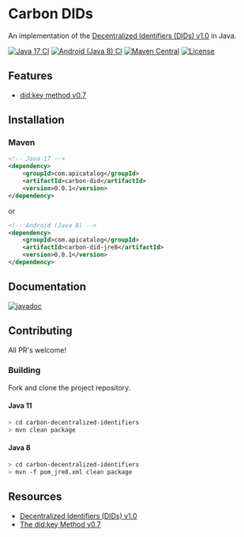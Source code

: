 # Carbon DIDs
An implementation of the [Decentralized Identifiers (DIDs) v1.0](https://www.w3.org/TR/did-core/) in Java.

[![Java 17 CI](https://github.com/filip26/carbon-decentralized-identifiers/actions/workflows/java17-build.yml/badge.svg)](https://github.com/filip26/carbon-decentralized-identifiers/actions/workflows/java17-build.yml)
[![Android (Java 8) CI](https://github.com/filip26/carbon-decentralized-identifiers/actions/workflows/java8-build.yml/badge.svg)](https://github.com/filip26/carbon-decentralized-identifiers/actions/workflows/java8-build.yml)
[![Maven Central](https://img.shields.io/maven-central/v/com.apicatalog/carbon-did.svg?label=Maven%20Central)](https://search.maven.org/search?q=g:%22com.apicatalog%22%20AND%20a:%22carbon-did%22)
[![License](https://img.shields.io/badge/License-Apache%202.0-blue.svg)](https://opensource.org/licenses/Apache-2.0)


## Features

* [did:key method v0.7](https://w3c-ccg.github.io/did-method-key/)

## Installation

### Maven

```xml
<!-- Java 17 -->
<dependency>
    <groupId>com.apicatalog</groupId>
    <artifactId>carbon-did</artifactId>
    <version>0.0.1</version>
</dependency>

```

or

```xml
<!-- Android (Java 8) -->
<dependency>
    <groupId>com.apicatalog</groupId>
    <artifactId>carbon-did-jre8</artifactId>
    <version>0.0.1</version>
</dependency>
```

## Documentation

[![javadoc](https://javadoc.io/badge2/com.apicatalog/carbon-decentralized-identifiers/javadoc.svg)](https://javadoc.io/doc/com.apicatalog/carbon-decentralized-identifiers)


## Contributing

All PR's welcome!


### Building

Fork and clone the project repository.

#### Java 11
```bash
> cd carbon-decentralized-identifiers
> mvn clean package
```

#### Java 8
```bash
> cd carbon-decentralized-identifiers
> mvn -f pom_jre8.xml clean package
```


## Resources

* [Decentralized Identifiers (DIDs) v1.0](https://www.w3.org/TR/did-core/)
* [The did:key Method v0.7](https://w3c-ccg.github.io/did-method-key/)


